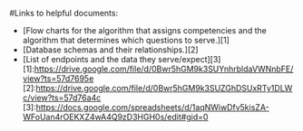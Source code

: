 #Links to helpful documents:

- [Flow charts for the algorithm that assigns competencies and the algorithm that determines which questions to serve.][1]
- [Database schemas and their relationships.][2]
- [List of endpoints and the data they serve/expect][3]
[1]:https://drive.google.com/file/d/0Bwr5hGM9k3SUYnhrbldaVWNnbFE/view?ts=57d7695e
[2]:https://drive.google.com/file/d/0Bwr5hGM9k3SUZGhDSUxRTy1DLWc/view?ts=57d76a4c
[3]:https://docs.google.com/spreadsheets/d/1aqNWiwDfv5kisZA-WFoUan4rOEKXZ4wA4Q9zD3HGH0s/edit#gid=0
